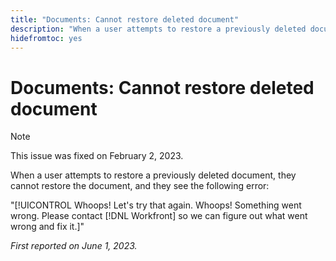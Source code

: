 ```yaml
---
title: "Documents: Cannot restore deleted document"
description: "When a user attempts to restore a previously deleted document, they cannot restore the document, and they see the Whoops error."
hidefromtoc: yes
---
```


# Documents: Cannot restore deleted document

>[!NOTE]
>
>This issue was fixed on February 2, 2023.

<!-- On WF and WFP TOCs-->

When a user attempts to restore a previously deleted document, they cannot restore the document, and they see the following error:

"[!UICONTROL Whoops! Let's try that again. Whoops! Something went wrong. Please contact [!DNL Workfront] so we can figure out what went wrong and fix it.]"

_First reported on June 1, 2023._

